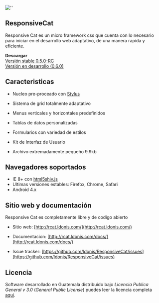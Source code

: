 ![''](http://rcat.ldonis.com/www/rcat.ldonis.com/Template/img/rcat.png "Responsive cat")

ResponsiveCat
-----
Responsive Cat es un micro framework css que cuenta con lo necesario para iniciar en el desarrollo web adaptativo, de una manera rapida y eficiente.

**Descargar**  
[Versión stable 0.5.0-RC](https://github.com/ldonis/ResponsiveCat/archive/v0.5.0-RC.zip)  
[Versión en desarrollo (0.6.0)](https://github.com/ldonis/ResponsiveCat/archive/master.zip)

Caracteristicas
---------------

* Nucleo pre-proceado con [Stylus](https://learnboost.github.io/stylus/)

* Sistema de grid totalmente adaptativo

* Menus verticales y horizontales predefinidos

* Tablas de datos personalizadas

* Formularios con variedad de estilos

* Kit de Interfaz de Usuario

* Archivo extremadamente pequeño 9.9kb

Navegadores soportados
----------------------

* IE 8+ con [html5shiv.js](https://github.com/aFarkas/html5shiv)
* Ultimas versiones estables: Firefox, Chrome, Safari
* Android 4.x

Sitio web y documentación
----------------

Responsive Cat es completamente libre y de codigo abierto

* Sitio web: [http://rcat.ldonis.com/](http://rcat.ldonis.com/)

* Documentacion: [http://rcat.ldonis.com/docs/](http://rcat.ldonis.com/docs/)

* Issue tracker: [https://github.com/ldonis/ResponsiveCat/issues](https://github.com/ldonis/ResponsiveCat/issues)

Licencia
----------------

Software desarrollado en Guatemala distribuido bajo *Licencia Publica General v 3.0* (*General Public License*)  puedes leer la licencia completa [aqui](https://github.com/ldonis/ResponsiveCat/blob/master/LICENSE).
